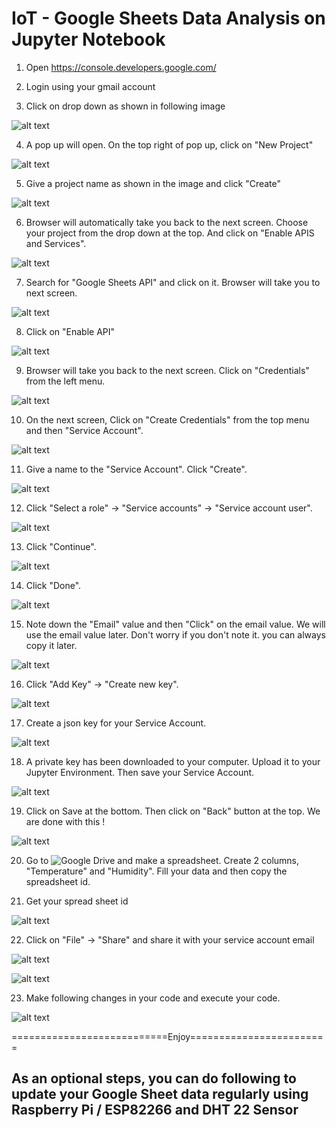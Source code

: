 # IoT - Google Sheets Data Analysis on Jupyter Notebook

1. Open https://console.developers.google.com/

2. Login using your gmail account

3. Click on drop down as shown in following image 

![alt text](https://github.com/techtutorials/IoT-Google-Sheets-Data-Analysis-on-Jupyter-Notebook/blob/master/images/google1.png "Help Image 1")

4. A pop up will open. On the top right of pop up, click on "New Project"

![alt text](https://github.com/techtutorials/IoT-Google-Sheets-Data-Analysis-on-Jupyter-Notebook/blob/master/images/google2.png "Help Image 2")

5. Give a project name as shown in the image and click "Create"

![alt text](https://github.com/techtutorials/IoT-Google-Sheets-Data-Analysis-on-Jupyter-Notebook/blob/master/images/google3.png "Help Image 3")

6. Browser will automatically take you back to the next screen. Choose your project from the drop down at the top. And click on "Enable APIS and Services".

![alt text](https://github.com/techtutorials/IoT-Google-Sheets-Data-Analysis-on-Jupyter-Notebook/blob/master/images/google4.png "Help Image 4")

7. Search for "Google Sheets API" and click on it. Browser will take you to next screen.

![alt text](https://github.com/techtutorials/IoT-Google-Sheets-Data-Analysis-on-Jupyter-Notebook/blob/master/images/google5.png "Help Image 5")

8. Click on "Enable API"

![alt text](https://github.com/techtutorials/IoT-Google-Sheets-Data-Analysis-on-Jupyter-Notebook/blob/master/images/google6.png "Help Image 6")

9. Browser will take you back to the next screen. Click on "Credentials" from the left menu.

![alt text](https://github.com/techtutorials/IoT-Google-Sheets-Data-Analysis-on-Jupyter-Notebook/blob/master/images/google7.png "Help Image 7")

10. On the next screen, Click on "Create Credentials" from the top menu and then "Service Account".

![alt text](https://github.com/techtutorials/IoT-Google-Sheets-Data-Analysis-on-Jupyter-Notebook/blob/master/images/google8.png "Help Image 8")

11. Give a name to the "Service Account". Click "Create".

![alt text](https://github.com/techtutorials/IoT-Google-Sheets-Data-Analysis-on-Jupyter-Notebook/blob/master/images/google9.png "Help Image 9")

12. Click "Select a role" -> "Service accounts" -> "Service account user".

![alt text](https://github.com/techtutorials/IoT-Google-Sheets-Data-Analysis-on-Jupyter-Notebook/blob/master/images/google10.png "Help Image 10")

13. Click "Continue".

![alt text](https://github.com/techtutorials/IoT-Google-Sheets-Data-Analysis-on-Jupyter-Notebook/blob/master/images/google11.png "Help Image 11")

14. Click "Done".

![alt text](https://github.com/techtutorials/IoT-Google-Sheets-Data-Analysis-on-Jupyter-Notebook/blob/master/images/google12.png "Help Image 12")

15. Note down the "Email" value and then "Click" on the email value. We will use the email value later. Don't worry if you don't note it. you can always copy it later. 

![alt text](https://github.com/techtutorials/IoT-Google-Sheets-Data-Analysis-on-Jupyter-Notebook/blob/master/images/google13.png "Help Image 13")

16. Click "Add Key" -> "Create new key".

![alt text](https://github.com/techtutorials/IoT-Google-Sheets-Data-Analysis-on-Jupyter-Notebook/blob/master/images/google14.png "Help Image 14")

17. Create a json key for your Service Account.

![alt text](https://github.com/techtutorials/IoT-Google-Sheets-Data-Analysis-on-Jupyter-Notebook/blob/master/images/google15.png "Help Image 15")

18. A private key has been downloaded to your computer. Upload it to your Jupyter Environment. Then save your Service Account.

![alt text](https://github.com/techtutorials/IoT-Google-Sheets-Data-Analysis-on-Jupyter-Notebook/blob/master/images/google16.png "Help Image 16")

19. Click on Save at the bottom. Then click on "Back" button at the top. We are done with this !

![alt text](https://github.com/techtutorials/IoT-Google-Sheets-Data-Analysis-on-Jupyter-Notebook/blob/master/images/google17.png "Help Image 17")

20. Go to ![Google Drive](https://drive.google.com) and make a spreadsheet. Create 2 columns, "Temperature" and "Humidity". Fill your data and then copy the spreadsheet id.

21. Get your spread sheet id

![alt text](https://github.com/techtutorials/IoT-Google-Sheets-Data-Analysis-on-Jupyter-Notebook/blob/master/images/google18.png "Help Image 18")

22. Click on "File" -> "Share" and share it with your service account email

![alt text](https://github.com/techtutorials/IoT-Google-Sheets-Data-Analysis-on-Jupyter-Notebook/blob/master/images/google19.png "Help Image 19")

![alt text](https://github.com/techtutorials/IoT-Google-Sheets-Data-Analysis-on-Jupyter-Notebook/blob/master/images/google20.png "Help Image 20")

23. Make following changes in your code and execute your code.

![alt text](https://github.com/techtutorials/IoT-Google-Sheets-Data-Analysis-on-Jupyter-Notebook/blob/master/images/google21.png "Help Image 21")

===========================Enjoy========================

## As an optional steps, you can do following to update your Google Sheet data regularly using Raspberry Pi / ESP82266 and DHT 22 Sensor

